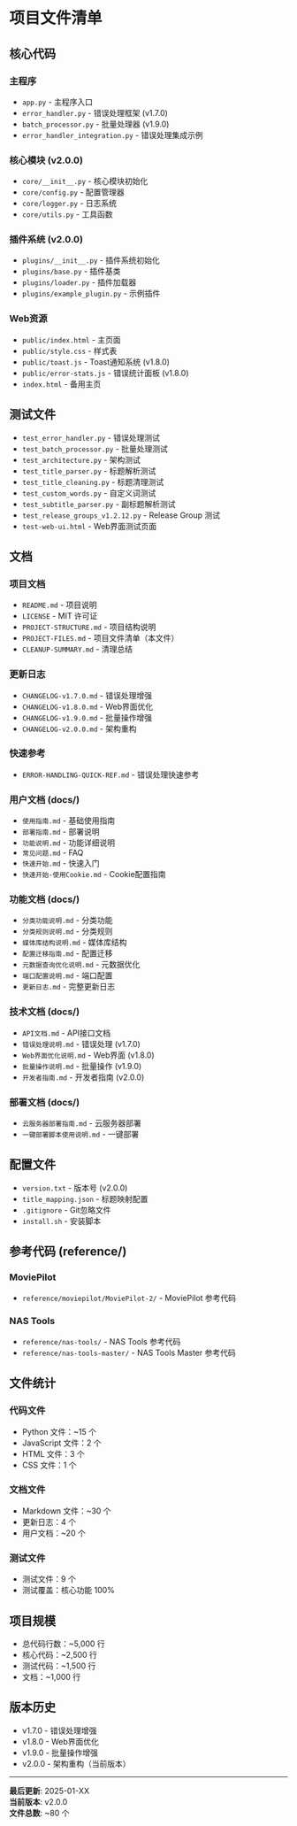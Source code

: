 # 项目文件清单

## 核心代码

### 主程序
- `app.py` - 主程序入口
- `error_handler.py` - 错误处理框架 (v1.7.0)
- `batch_processor.py` - 批量处理器 (v1.9.0)
- `error_handler_integration.py` - 错误处理集成示例

### 核心模块 (v2.0.0)
- `core/__init__.py` - 核心模块初始化
- `core/config.py` - 配置管理器
- `core/logger.py` - 日志系统
- `core/utils.py` - 工具函数

### 插件系统 (v2.0.0)
- `plugins/__init__.py` - 插件系统初始化
- `plugins/base.py` - 插件基类
- `plugins/loader.py` - 插件加载器
- `plugins/example_plugin.py` - 示例插件

### Web资源
- `public/index.html` - 主页面
- `public/style.css` - 样式表
- `public/toast.js` - Toast通知系统 (v1.8.0)
- `public/error-stats.js` - 错误统计面板 (v1.8.0)
- `index.html` - 备用主页

## 测试文件

- `test_error_handler.py` - 错误处理测试
- `test_batch_processor.py` - 批量处理测试
- `test_architecture.py` - 架构测试
- `test_title_parser.py` - 标题解析测试
- `test_title_cleaning.py` - 标题清理测试
- `test_custom_words.py` - 自定义词测试
- `test_subtitle_parser.py` - 副标题解析测试
- `test_release_groups_v1.2.12.py` - Release Group 测试
- `test-web-ui.html` - Web界面测试页面

## 文档

### 项目文档
- `README.md` - 项目说明
- `LICENSE` - MIT 许可证
- `PROJECT-STRUCTURE.md` - 项目结构说明
- `PROJECT-FILES.md` - 项目文件清单（本文件）
- `CLEANUP-SUMMARY.md` - 清理总结

### 更新日志
- `CHANGELOG-v1.7.0.md` - 错误处理增强
- `CHANGELOG-v1.8.0.md` - Web界面优化
- `CHANGELOG-v1.9.0.md` - 批量操作增强
- `CHANGELOG-v2.0.0.md` - 架构重构

### 快速参考
- `ERROR-HANDLING-QUICK-REF.md` - 错误处理快速参考

### 用户文档 (docs/)
- `使用指南.md` - 基础使用指南
- `部署指南.md` - 部署说明
- `功能说明.md` - 功能详细说明
- `常见问题.md` - FAQ
- `快速开始.md` - 快速入门
- `快速开始-使用Cookie.md` - Cookie配置指南

### 功能文档 (docs/)
- `分类功能说明.md` - 分类功能
- `分类规则说明.md` - 分类规则
- `媒体库结构说明.md` - 媒体库结构
- `配置迁移指南.md` - 配置迁移
- `元数据查询优化说明.md` - 元数据优化
- `端口配置说明.md` - 端口配置
- `更新日志.md` - 完整更新日志

### 技术文档 (docs/)
- `API文档.md` - API接口文档
- `错误处理说明.md` - 错误处理 (v1.7.0)
- `Web界面优化说明.md` - Web界面 (v1.8.0)
- `批量操作说明.md` - 批量操作 (v1.9.0)
- `开发者指南.md` - 开发者指南 (v2.0.0)

### 部署文档 (docs/)
- `云服务器部署指南.md` - 云服务器部署
- `一键部署脚本使用说明.md` - 一键部署

## 配置文件

- `version.txt` - 版本号 (v2.0.0)
- `title_mapping.json` - 标题映射配置
- `.gitignore` - Git忽略文件
- `install.sh` - 安装脚本

## 参考代码 (reference/)

### MoviePilot
- `reference/moviepilot/MoviePilot-2/` - MoviePilot 参考代码

### NAS Tools
- `reference/nas-tools/` - NAS Tools 参考代码
- `reference/nas-tools-master/` - NAS Tools Master 参考代码

## 文件统计

### 代码文件
- Python 文件：~15 个
- JavaScript 文件：2 个
- HTML 文件：3 个
- CSS 文件：1 个

### 文档文件
- Markdown 文件：~30 个
- 更新日志：4 个
- 用户文档：~20 个

### 测试文件
- 测试文件：9 个
- 测试覆盖：核心功能 100%

## 项目规模

- 总代码行数：~5,000 行
- 核心代码：~2,500 行
- 测试代码：~1,500 行
- 文档：~1,000 行

## 版本历史

- v1.7.0 - 错误处理增强
- v1.8.0 - Web界面优化
- v1.9.0 - 批量操作增强
- v2.0.0 - 架构重构（当前版本）

---

**最后更新**: 2025-01-XX  
**当前版本**: v2.0.0  
**文件总数**: ~80 个
